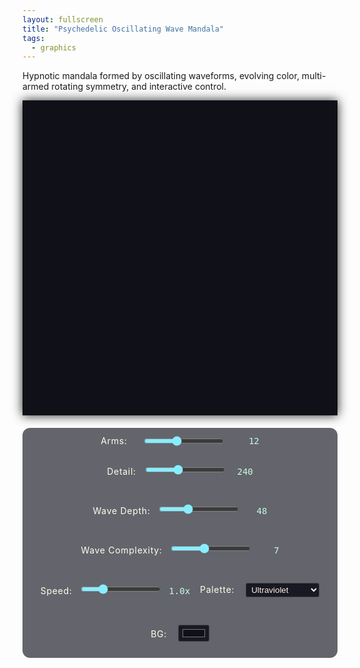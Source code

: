 ```yaml
---
layout: fullscreen
title: "Psychedelic Oscillating Wave Mandala"
tags:
  - graphics
---
```


Hypnotic mandala formed by oscillating waveforms, evolving color, multi-armed rotating symmetry, and interactive control.

<style>
  canvas {
    border: 1px solid #111;
    background: #101018;
    display: block;
    margin:0 auto;
    box-shadow: 0 0 16px #222;
  }
  .controls {
    display: flex;
    flex-wrap: wrap;
    align-items: center;
    gap:16px;
    margin: 20px auto 0;
    justify-content:center;
    background: #191924aa;
    padding: 12px 24px;
    border-radius: 12px;
  }
  .label {
    color: #ffe;
    font-size:1em;
    margin-right: 6px;
    letter-spacing:.05em;
  }
  input[type=range] {
    accent-color: #8ef;
    margin:0 4px;
  }
  .val {
    color:#c2fdde;
    min-width:2.3em;
    display:inline-block;
    text-align:right;
    margin-left:4px;
    font-family: monospace;
  }
  select, input[type=color] {
    margin-left:8px;
    background:#191924;
    color:#fed;
    border-radius:3px;
    border:1px solid #444;
    padding:2px 4px;
  }
</style>

<canvas id="mandalaCanvas" width="700" height="700"></canvas>
<div class="controls">
  <span class="label">Arms:</span>
  <input type="range" id="armsControl" min="4" max="24" value="12">
  <span id="armsVal" class="val">12</span>
  
  <span class="label">Detail:</span>
  <input type="range" id="detailControl" min="80" max="480" value="240">
  <span id="detailVal" class="val">240</span>
  
  <span class="label">Wave Depth:</span>
  <input type="range" id="depthControl" min="10" max="120" value="48">
  <span id="depthVal" class="val">48</span>
  
  <span class="label">Wave Complexity:</span>
  <input type="range" id="complexityControl" min="1" max="16" value="7">
  <span id="complexityVal" class="val">7</span>

  <span class="label">Speed:</span>
  <input type="range" id="speedControl" min="1" max="100" value="25">
  <span id="speedVal" class="val">1.0x</span>

  <span class="label">Palette:</span>
  <select id="paletteSelector">
    <option value="ultraviolet">Ultraviolet</option>
    <option value="sunset">Sunset</option>
    <option value="neonrainbow">Neon Rainbow</option>
    <option value="wave">Psy Waves</option>
    <option value="candy">Candy Pop</option>
  </select>

  <span class="label">BG:</span>
  <input type="color" id="bgColorPicker" value="#101018">
</div>

<script>
const canvas = document.getElementById('mandalaCanvas');
const ctx = canvas.getContext('2d');

const width = canvas.width;
const height = canvas.height;
const centerX = width/2;
const centerY = height/2;

// Control knobs
let arms = 12;
let detail = 240;
let depth = 48;
let complexity = 7;
let animSpeed = 1.0;
let bgColor = "#101018";

// Palettes
const palettes = {
  ultraviolet: [
    "#fcf6f5", "#b38fff", "#7848ff", "#360568", "#521262",
    "#ff7edb", "#fff95b", "#ffb356"
  ],
  sunset: [
    "#ff5e62", "#ff9966", "#ffb88c", "#ffef78", "#8fd3f4", "#d9afd9"
  ],
  neonrainbow: [
    "#ff00c8", "#00ffe5", "#fff200", "#ff5e13", "#0500ff", "#b6ff00", "#ff073a"
  ],
  wave: [
    "#ad1cfd", "#20e3b2", "#f9c846", "#fb37a3", "#1ca7ec", "#ff1361"
  ],
  candy: [
    "#fca3cc","#ffdee9","#b5fffc","#bce5fa","#ffadad","#e6eeff","#baffc9","#d9e7fd"
  ]
};
let curPalette = palettes.ultraviolet;

// Utility: Interpolate between two hex colors, t=0..1
function lerpColor(a, b, t) {
  const ah = parseInt(a.slice(1),16), bh=parseInt(b.slice(1),16);
  const ar=(ah>>16)&255, ag=(ah>>8)&255, ab=ah&255;
  const br=(bh>>16)&255, bg=(bh>>8)&255, bb=bh&255;
  const r = Math.round(ar + (br-ar)*t);
  const g = Math.round(ag + (bg-ag)*t);
  const b_ = Math.round(ab + (bb-ab)*t);
  return `rgb(${r},${g},${b_})`;
}

// Mandala waveform formula
function mandalaWave(theta, time, armIndex) {
  // Several layered sine/cos waves of different frequencies
  // The magic is the animated phase offset for armIndex and time, for evolving undulations
  let val = 0;
  for (let k=1; k<=complexity; ++k) {
    let phase = time*0.33 + armIndex*0.14 + k*0.43;
    val += Math.sin(k*theta + Math.sin(time*0.7 + armIndex*0.42 + k)*2.0 + phase) / k;
  }
  // Superimpose a slow undulating global wave
  val += 0.7 * Math.sin(theta*arms/3 + time*0.18 + armIndex);
  return val;
}

function drawMandala(time) {
  // Animate arms rotation and helpful for secondary motion
  let evolve = time*0.23;
  ctx.save();
  ctx.clearRect(0,0,width,height);
  ctx.globalAlpha = 1.0;
  ctx.fillStyle = bgColor;
  ctx.fillRect(0,0,width,height);

  // Draw faint afterimages using composite for glow
  ctx.globalAlpha = 0.12;
  for (let repeat=0; repeat<3; ++repeat) {
    ctx.save();
    ctx.translate(centerX, centerY);
    ctx.rotate(evolve*.29*(repeat+1));
    for(let a=0; a<arms; ++a){
      ctx.save();
      ctx.rotate((2*Math.PI/arms)*a);

      // Build the radial waveform path
      ctx.beginPath();
      for(let i=0; i<=detail; i++){
        let t = i/detail * 2*Math.PI;
        let baseR = 185 + depth*0.15*Math.sin(t*3 + time*0.7+repeat) + 35*Math.sin(a+evolve);
        let wave = mandalaWave(t, time+repeat*0.93, a);
        let r = baseR + wave*depth * (0.88-0.26*repeat);
        if (r<0) r = 0;
        let x = Math.cos(t)*r;
        let y = Math.sin(t)*r;
        if(i===0) ctx.moveTo(x,y);
        else ctx.lineTo(x,y);
      }
      ctx.closePath();

      // Color based on t and arm index: blend palette
      for(let seg=0; seg<detail; ++seg){
        let f0 = seg/detail, f1 = (seg+1)/detail;
        let t0 = f0*2*Math.PI, t1 = f1*2*Math.PI;
        let colIdx = (arms*a/detail + f0 + (time*0.065)+repeat*0.12)%curPalette.length;
        let colA = curPalette[Math.floor(colIdx)%curPalette.length];
        let colB = curPalette[Math.floor(colIdx+1)%curPalette.length];
        let color = lerpColor(colA, colB, colIdx%1);
        ctx.strokeStyle = color;
        ctx.beginPath();
        let r0 = 185 + depth*0.15*Math.sin(t0*3 + time*0.7+repeat) + 35*Math.sin(a+evolve) + mandalaWave(t0, time+repeat*0.93, a)*depth * (0.88-0.26*repeat);
        let r1 = 185 + depth*0.15*Math.sin(t1*3 + time*0.7+repeat) + 35*Math.sin(a+evolve) + mandalaWave(t1, time+repeat*0.93, a)*depth * (0.88-0.26*repeat);
        let x0 = Math.cos(t0)*r0, y0 = Math.sin(t0)*r0;
        let x1 = Math.cos(t1)*r1, y1 = Math.sin(t1)*r1;
        ctx.moveTo(x0, y0);
        ctx.lineTo(x1, y1);
        ctx.stroke();
      }
      ctx.restore();
    }
    ctx.restore();
  }
  ctx.globalAlpha = 1.0;

  // Center glow
  let radial = ctx.createRadialGradient(0,0,0,0,0,70+depth*0.5);
  radial.addColorStop(0, lerpColor(curPalette[0], curPalette[curPalette.length-1], 0.3));
  radial.addColorStop(1, "#0000");
  ctx.save();
  ctx.translate(centerX, centerY);
  ctx.fillStyle = radial;
  ctx.beginPath();
  ctx.arc(0,0,70+depth*0.5,0,2*Math.PI);
  ctx.fill();
  ctx.restore();

  ctx.restore();
}

let lastT = 0;
function animate(ts){
  let time = (ts/1000) * animSpeed;
  drawMandala(time);
  requestAnimationFrame(animate);
}
requestAnimationFrame(animate);

// Controls
const armsControl = document.getElementById('armsControl');
const armsVal = document.getElementById('armsVal');
armsControl.addEventListener('input', e => {
  arms = parseInt(e.target.value);
  armsVal.textContent = arms;
});

const detailControl = document.getElementById('detailControl');
const detailVal = document.getElementById('detailVal');
detailControl.addEventListener('input', e => {
  detail = parseInt(e.target.value);
  detailVal.textContent = detail;
});

const depthControl = document.getElementById('depthControl');
const depthVal = document.getElementById('depthVal');
depthControl.addEventListener('input', e => {
  depth = parseInt(e.target.value);
  depthVal.textContent = depth;
});

const complexityControl = document.getElementById('complexityControl');
const complexityVal = document.getElementById('complexityVal');
complexityControl.addEventListener('input', e => {
  complexity = parseInt(e.target.value);
  complexityVal.textContent = complexity;
});

const speedControl = document.getElementById('speedControl');
const speedVal = document.getElementById('speedVal');
speedControl.addEventListener('input', e => {
  animSpeed = parseInt(e.target.value)/25;
  speedVal.textContent = animSpeed.toFixed(1) + "x";
});

const paletteSelector = document.getElementById('paletteSelector');
paletteSelector.addEventListener('change', e => {
  curPalette = palettes[e.target.value];
});

const bgColorPicker = document.getElementById('bgColorPicker');
bgColorPicker.addEventListener('input', e => {
  bgColor = e.target.value;
});
</script>

